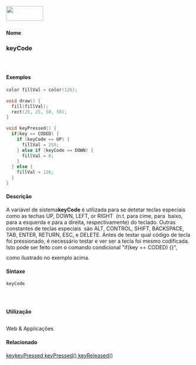 <img height="40" src="../images/1pix.gif" width="100"/>
<img height="1" src="../images/1pix.gif" width="20"/>
<img height="1" src="../images/1pix.gif" width="555"/>

#### Nome
### keyCode
<img height="25" src="../images/1pix.gif" width="1"/>

#### Exemplos

```pde
color fillVal = color(126); 
 
void draw() { 
  fill(fillVal); 
  rect(25, 25, 50, 50); 
} 
 
void keyPressed() { 
  if(key == CODED) { 
    if (keyCode == UP) { 
      fillVal = 255; 
    } else if (keyCode == DOWN) { 
      fillVal = 0; 
    } 
  } else { 
    fillVal = 126; 
  } 
} 

```

#### Descrição
A variável de sistema**keyCode**
é utilizada para se detetar teclas especiais como as techas UP,
DOWN, LEFT, or RIGHT  (n.t. para cime, para  baixo, para a
esquerda e para a direita, respectivamente) do teclado. Outras
constantes de teclas especiais  são ALT, CONTROL, SHIFT,
BACKSPACE, TAB, ENTER, RETURN, ESC, e DELETE. Antes de testar qual
código de tecla foi pressionado, é necessário
testar e ver ser a tecla foi mesmo codificada. Isto pode ser feito com
o comando condicional "if(key == CODED) {}", como ilustrado no exemplo
acima.
<img height="25" src="../images/1pix.gif" width="1"/>

#### Sintaxe
```pde
keyCode

```
<img height="25" src="../images/1pix.gif" width="1"/>

#### Utilização

	
Web & Applicações
<img height="25" src="../images/1pix.gif" width="1"/>

#### Relacionado
[key](key)[keyPressed ](keyPressed)[keyPressed() ](keyPressed_)[keyReleased() ](keyReleased_)
